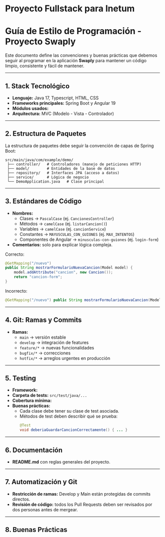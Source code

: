 # Proyecto Fullstack para Inetum 

# Guía de Estilo de Programación - Proyecto Swaply

Este documento define las convenciones y buenas prácticas que debemos seguir al programar en la aplicación **Swaply** para mantener un código limpio, consistente y fácil de mantener.

---

## 1. Stack Tecnológico
- **Lenguaje:** Java 17, Typescript, HTML, CSS  
- **Frameworks principales:** Spring Boot y Angular 19 
- **Módulos usados:**  
- **Arquitectura:** MVC (Modelo - Vista - Controlador)  

---

## 2. Estructura de Paquetes
La estructura de paquetes debe seguir la convención de capas de Spring Boot:

```
src/main/java/com/example/demo/
 ├── controller/   # Controladores (manejo de peticiones HTTP)
 ├── model/        # Entidades de la base de datos
 ├── repository/   # Interfaces JPA (acceso a datos)
 ├── service/      # Lógica de negocio
 └── DemoApplication.java   # Clase principal
```
---

## 3. Estándares de Código 
- **Nombres:**
  - Clases → `PascalCase` (ej. `CancionesController`)  
  - Métodos → `camelCase` (ej. `listarCancion()`)  
  - Variables → `camelCase` (ej. `cancionService`)  
  - Constantes → `MAYUSCULAS_CON_GUIONES` (ej. `MAX_INTENTOS`) 
  - Componentes de Angular → `minusculas-con-guiones` (ej. `login-form`)  
- **Comentarios:** solo para explicar lógica compleja.  

Correcto:
```java
@GetMapping("/nuevo")
public String mostrarFormularioNuevaCancion(Model model) {
    model.addAttribute("cancion", new Cancion());
    return "cancion-form";
}
```

Incorrecto:
```java
@GetMapping("/nuevo") public String mostrarFormularioNuevaCancion(Model model){model.addAttribute("cancion", new Cancion()); return "cancion-form";}
```

---

## 4. Git: Ramas y Commits
- **Ramas:**
  - `main` → versión estable  
  - `develop` → integración de features  
  - `feature/*` → nuevas funcionalidades  
  - `bugfix/*` → correcciones  
  - `hotfix/*` → arreglos urgentes en producción  

---

## 5. Testing
- **Framework:**  
- **Carpeta de tests:** `src/test/java/...`  
- **Cobertura mínima:** 
- **Buenas prácticas:**
  - Cada clase debe tener su clase de test asociada.  
  - Métodos de test deben describir qué se prueba:  
    ```java
    @Test
    void deberiaGuardarCancionCorrectamente() { ... }
    ```

---

## 6. Documentación
- **README.md** con reglas generales del proyecto.    

---

## 7. Automatización y Git
- **Restricción de ramas:** Develop y Main están protegidas de commits directos.  
- **Revisión de código:** todos los Pull Requests deben ser revisados por dos personas antes de mergear.  

---

## 8. Buenas Prácticas 

